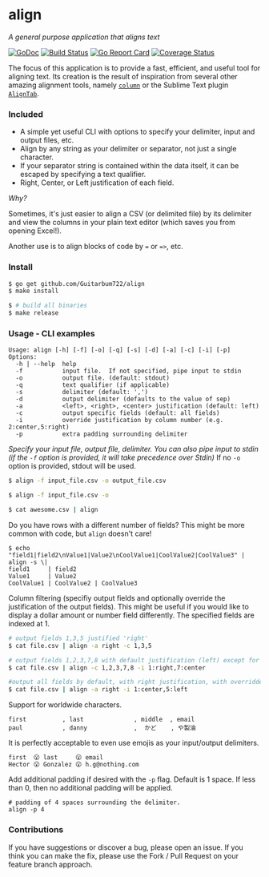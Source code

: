 # align
_A general purpose application that aligns text_

[![GoDoc](https://img.shields.io/badge/api-reference-blue.svg?style=flat-square)](https://godoc.org/github.com/Guitarbum722/align) 
[![Build Status](https://travis-ci.org/Guitarbum722/align.svg?branch=master)](https://travis-ci.org/Guitarbum722/align)
[![Go Report Card](https://goreportcard.com/badge/github.com/Guitarbum722/align)](https://goreportcard.com/report/github.com/Guitarbum722/align)
[![Coverage Status](https://coveralls.io/repos/github/Guitarbum722/align/badge.svg?branch=master)](https://coveralls.io/github/Guitarbum722/align?branch=master)

The focus of this application is to provide a fast, efficient, and useful tool for aligning text.
Its creation is the result of inspiration from several other amazing alignment tools, namely [`column`](http://man7.org/linux/man-pages/man1/column.1.html) or the Sublime Text plugin [`AlignTab`](https://github.com/randy3k/AlignTab).

### Included

* A simple yet useful CLI with options to specify your delimiter, input and output files, etc.
* Align by any string as your delimiter or separator, not just a single character.
* If your separator string is contained within the data itself, it can be escaped by specifying a text qualifier.
* Right, Center, or Left justification of each field.

_Why?_

Sometimes, it's just easier to align a CSV (or delimited file) by its delimiter and view the columns in your plain text editor (which saves you from opening Excel!).

Another use is to align blocks of code by `=` or `=>`, etc.

### Install

```sh
$ go get github.com/Guitarbum722/align
$ make install

$ # build all binaries
$ make release
```

### Usage - CLI examples

```
Usage: align [-h] [-f] [-o] [-q] [-s] [-d] [-a] [-c] [-i] [-p]
Options:
  -h | --help  help
  -f           input file.  If not specified, pipe input to stdin
  -o           output file. (default: stdout)
  -q           text qualifier (if applicable)
  -s           delimiter (default: ',')
  -d           output delimiter (defaults to the value of sep)
  -a           <left>, <right>, <center> justification (default: left)
  -c           output specific fields (default: all fields)
  -i           override justification by column number (e.g. 2:center,5:right)
  -p           extra padding surrounding delimiter
```

_Specify your input file, output file, delimiter._
*You can also pipe input to stdin (if the `-f` option is provided, it will take precedence over Stdin)*
If no `-o` option is provided, stdout will be used.

```sh
$ align -f input_file.csv -o output_file.csv

$ align -f input_file.csv -o 

$ cat awesome.csv | align
```

Do you have rows with a different number of fields?  This might be more common with code, but `align` doesn't care!

```
$ echo "field1|field2\nValue1|Value2\nCoolValue1|CoolValue2|CoolValue3" | align -s \|
field1     | field2
Value1     | Value2
CoolValue1 | CoolValue2 | CoolValue3
```

Column filtering (specifiy output fields and optionally override the justification of the output fields).  This might be useful if you would like to display a dollar amount or number field differently.  The specified fields are indexed at 1.

```sh
# output fields 1,3,5 justified 'right'
$ cat file.csv | align -a right -c 1,3,5

# output fields 1,2,3,7,8 with default justification (left) except for field 7, which is right justified
$ cat file.csv | align -c 1,2,3,7,8 -i 1:right,7:center

#output all fields by default, with right justification, with overridden justification on certain columns
$ cat file.csv | align -a right -i 1:center,5:left
```

Support for worldwide characters.
```
first          , last              , middle  , email
paul           , danny             ,  かど    , や製油
```

It is perfectly acceptable to even use emojis as your input/output delimiters.
```
first  😮 last     😮 email
Hector 😮 Gonzalez 😮 h.g@nothing.com
```

Add additional padding if desired with the `-p` flag.  Default is 1 space.  If less than 0, then no additional padding will be applied.
```
# padding of 4 spaces surrounding the delimiter.
align -p 4
```

### Contributions

If you have suggestions or discover a bug, please open an issue.  If you think you can make the fix, please use the Fork / Pull Request on your feature branch approach.
